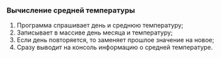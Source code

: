 ### Вычисление средней температуры

1. Программа спрашивает день и среднюю температуру;
2. Записывает в массиве день месяца и температуру;
3. Если день повторяется, то заменяет прошлое значение на новое;
4. Сразу выводит на консоль информацию о средней температуре.

